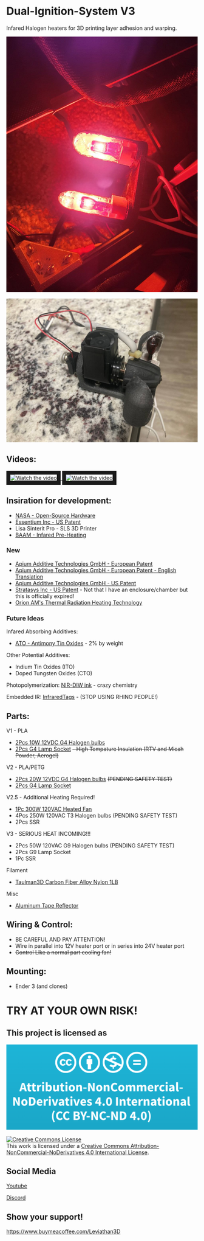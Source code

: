 # Dual-Ignition-System V3
Infared Halogen heaters for 3D printing layer adhesion and warping.

![Dual_Ignition_System_Running](https://github.com/Leviathan3DPrinting/Dual-Ignition-System/blob/d84c7496a5f1814fdd7f631fe8353dc4c55e3813/Pictures/Dual_Ignition_System(6).jpeg)

![Dual_Ignition_System_V2](https://github.com/Leviathan3DPrinting/Dual-Ignition-System/blob/7ef7221ec45fe904b592c2c2318db523055128fc/Pictures/Dual_Ignition_System(8).jpg)

## Videos:
<a href="http://www.youtube.com/watch?feature=player_embedded&v=Im8iQbk726Y" target="_blank">
 <img src="http://img.youtube.com/vi/Im8iQbk726Y/mqdefault.jpg" alt="Watch the video" width="480" height="360" border="10" />
</a>
<a href="http://www.youtube.com/watch?feature=player_embedded&v=cBALBl2ZPFs" target="_blank">
 <img src="http://img.youtube.com/vi/cBALBl2ZPFs/mqdefault.jpg" alt="Watch the video" width="480" height="360" border="10" />
</a>

## Insiration for development:
- [NASA - Open-Source Hardware](https://ntrs.nasa.gov/api/citations/20170000214/downloads/20170000214.pdf)
- [Essentium Inc - US Patent](https://patents.google.com/patent/US10836106B2/en)
- Lisa Sinterit Pro - SLS 3D Printer
- [BAAM - Infared Pre-Heating](https://doi.org/10.1016/j.addma.2016.11.008)

### New
- [Apium Additive Technologies GmbH - European Patent](https://patents.google.com/patent/EP3322579B1)
- [Apium Additive Technologies GmbH - European Patent - English Translation](https://patents.google.com/patent/EP3322579B1/en?oq=EP3322579B1)
- [Apium Additive Technologies GmbH - US Patent](https://patents.google.com/patent/US10946578B2)
- [Stratasys Inc - US Patent](https://patents.google.com/patent/US6722872B1) - Not that I have an enclosure/chamber but this is officially expired!
- [Orion AM's Thermal Radiation Heating Technology](https://www.orion-am.com/blog/orion-am-news-1/orion-am-s-thermal-radiation-heating-technology-5)

### Future Ideas
Infared Absorbing Additives:
- [ATO - Antimony Tin Oxides](https://doi.org/10.1080/09243046.2021.1973173) - 2% by weight

Other Potential Additives:
- Indium Tin Oxides (ITO)
- Doped Tungsten Oxides (CTO)

Photopolymerization:
[NIR-DIW ink](https://doi.org/10.1038/s41467-020-17251-z) - crazy chemistry

Embedded IR:
[InfraredTags](https://doi.org/10.1145/3491102.3501951) - (STOP USING RHINO PEOPLE!)

## Parts:
V1 - PLA
- [2Pcs 10W 12VDC G4 Halogen bulbs](https://amzn.to/3ua1yw2)
- [2Pcs G4 Lamp Socket](https://amzn.to/3XFBFkZ)
~~- High Tempature Insulation (RTV and Micah Powder, Aerogel)~~

V2 - PLA/PETG
- [2Pcs 20W 12VDC G4 Halogen bulbs](https://amzn.to/3XyM3Lz) ~~(PENDING SAFETY TEST)~~
- [2Pcs G4 Lamp Socket](https://amzn.to/3XFBFkZ)

V2.5 - Additional Heating Required!
- [1Pc 300W 120VAC Heated Fan](https://visionminer.com/collections/parts/products/heated-fan)
- 4Pcs 250W 120VAC T3 Halogen bulbs (PENDING SAFETY TEST)
- 2Pcs SSR

V3 - SERIOUS HEAT INCOMING!!!
- 2Pcs 50W 120VAC G9 Halogen bulbs (PENDING SAFETY TEST)
- 2Pcs G9 Lamp Socket
- 1Pc SSR

Filament
- [Taulman3D Carbon Fiber Alloy Nylon 1LB](https://taulman3d.com/carbonfiberalloynylonfilament.html)

Misc
- [Aluminum Tape Reflector](https://amzn.to/3JrEiT3)

## Wiring & Control:
- BE CAREFUL AND PAY ATTENTION!
- Wire in parallel into 12V heater port or in series into 24V heater port
- ~~Control Like a normal part cooling fan!~~

## Mounting:
- Ender 3 (and clones)

# TRY AT YOUR OWN RISK!

## This project is licensed as
![image of license](https://github.com/Leviathan3DPrinting/Jalopy-3D-Printer/blob/af43e5e981d2f165c3d17926878dfeb3833aef88/LICENSE.png)

<a rel="license" href="http://creativecommons.org/licenses/by-nc-nd/4.0/"><img alt="Creative Commons License" style="border-width:0" src="https://i.creativecommons.org/l/by-nc-nd/4.0/88x31.png" /></a><br />This work is licensed under a <a rel="license" href="http://creativecommons.org/licenses/by-nc-nd/4.0/">Creative Commons Attribution-NonCommercial-NoDerivatives 4.0 International License</a>.

## Social Media
[Youtube](https://www.youtube.com/@Leviathan3DPrinting)

[Discord](https://discord.gg/yPuzRCrs)

## Show your support!
https://www.buymeacoffee.com/Leviathan3D
